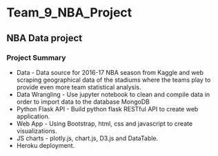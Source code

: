 # Team_9_NBA_Project
## NBA Data project 
### Project Summary
* Data - Data source for 2016-17 NBA season from Kaggle and web scraping geographical data of the stadiums where the teams play to provide even more team statistical analysis. 
* Data Wrangling - Use jupyter notebook to clean and compile data in order to import data to the database MongoDB
* Python Flask API - Build python flask RESTful API to create web application.
* Web App - Using Bootstrap, html, css and javascript to create visualizations.
* JS charts - plotly.js, chart.js, D3.js and DataTable.
* Heroku deployment.


